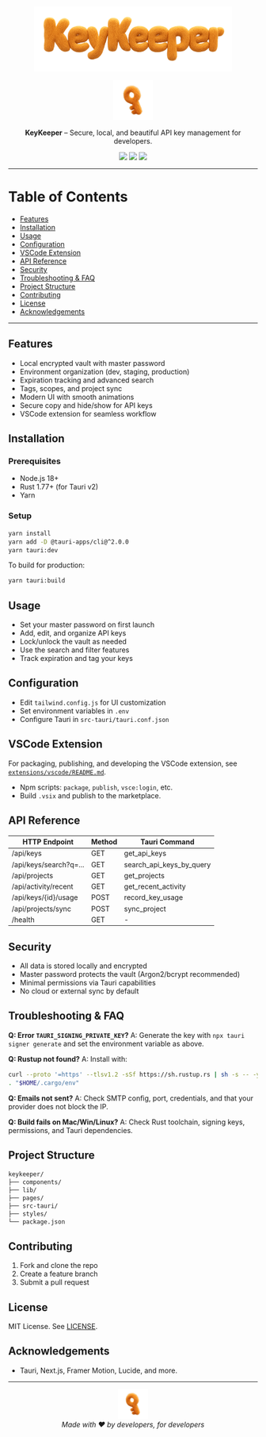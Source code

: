 <p align="center">
  <img src="public/assets/logo.png" alt="KeyKeeper Logo" width="400"/>
</p>

<p align="center">
  <img src="public/assets/icon.png" alt="KeyKeeper Icon" width="80"/>
</p>

<p align="center">
  <b>KeyKeeper</b> – Secure, local, and beautiful API key management for developers.
</p>

<p align="center">
  <a href="https://github.com/cadcamfun/keykeeper/actions"><img src="https://img.shields.io/badge/build-passing-brightgreen"></a>
  <a href="LICENSE"><img src="https://img.shields.io/badge/license-MIT-blue.svg"></a>
  <img src="https://img.shields.io/badge/platform-macOS%20%7C%20Windows%20%7C%20Linux-informational">
</p>

---

# Table of Contents

- [Features](#features)
- [Installation](#installation)
- [Usage](#usage)
- [Configuration](#configuration)
- [VSCode Extension](#vscode-extension)
- [API Reference](#api-reference)
- [Security](#security)
- [Troubleshooting & FAQ](#troubleshooting--faq)
- [Project Structure](#project-structure)
- [Contributing](#contributing)
- [License](#license)
- [Acknowledgements](#acknowledgements)

---

## Features

- Local encrypted vault with master password
- Environment organization (dev, staging, production)
- Expiration tracking and advanced search
- Tags, scopes, and project sync
- Modern UI with smooth animations
- Secure copy and hide/show for API keys
- VSCode extension for seamless workflow

## Installation

### Prerequisites

- Node.js 18+
- Rust 1.77+ (for Tauri v2)
- Yarn

### Setup

```bash
yarn install
yarn add -D @tauri-apps/cli@^2.0.0
yarn tauri:dev
```

To build for production:

```bash
yarn tauri:build
```

## Usage

- Set your master password on first launch
- Add, edit, and organize API keys
- Lock/unlock the vault as needed
- Use the search and filter features
- Track expiration and tag your keys

## Configuration

- Edit `tailwind.config.js` for UI customization
- Set environment variables in `.env`
- Configure Tauri in `src-tauri/tauri.conf.json`

## VSCode Extension

For packaging, publishing, and developing the VSCode extension, see [`extensions/vscode/README.md`](extensions/vscode/README.md).
- Npm scripts: `package`, `publish`, `vsce:login`, etc.
- Build `.vsix` and publish to the marketplace.

## API Reference

| HTTP Endpoint                | Method | Tauri Command                |
|-----------------------------|--------|------------------------------|
| /api/keys                   | GET    | get_api_keys                 |
| /api/keys/search?q=...      | GET    | search_api_keys_by_query     |
| /api/projects               | GET    | get_projects                 |
| /api/activity/recent        | GET    | get_recent_activity          |
| /api/keys/{id}/usage        | POST   | record_key_usage             |
| /api/projects/sync          | POST   | sync_project                 |
| /health                     | GET    | -                            |

## Security

- All data is stored locally and encrypted
- Master password protects the vault (Argon2/bcrypt recommended)
- Minimal permissions via Tauri capabilities
- No cloud or external sync by default

## Troubleshooting & FAQ

**Q: Error `TAURI_SIGNING_PRIVATE_KEY`?**
A: Generate the key with `npx tauri signer generate` and set the environment variable as above.

**Q: Rustup not found?**
A: Install with:
```sh
curl --proto '=https' --tlsv1.2 -sSf https://sh.rustup.rs | sh -s -- -y
. "$HOME/.cargo/env"
```

**Q: Emails not sent?**
A: Check SMTP config, port, credentials, and that your provider does not block the IP.

**Q: Build fails on Mac/Win/Linux?**
A: Check Rust toolchain, signing keys, permissions, and Tauri dependencies.

## Project Structure

```
keykeeper/
├── components/
├── lib/
├── pages/
├── src-tauri/
├── styles/
└── package.json
```

## Contributing

1. Fork and clone the repo
2. Create a feature branch
3. Submit a pull request

## License

MIT License. See [LICENSE](LICENSE).

## Acknowledgements

- Tauri, Next.js, Framer Motion, Lucide, and more.

---

<p align="center">
  <img src="public/assets/icon.png" alt="KeyKeeper Icon" width="60"/>
  <br/>
  <i>Made with ❤️ by developers, for developers</i>
</p>